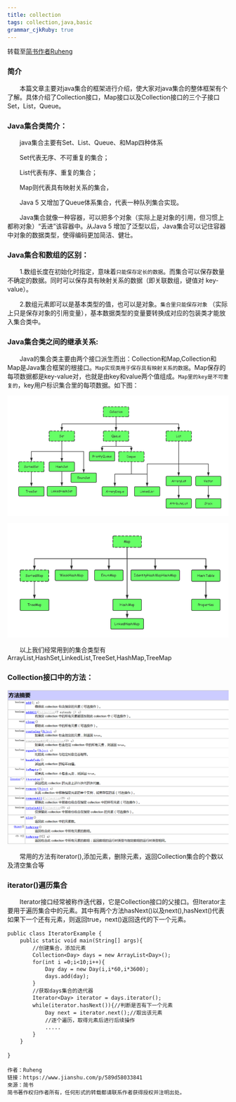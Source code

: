 ```yaml
---
title: collection
tags: collection,java,basic
grammar_cjkRuby: true
---
```

转载至[简书作者Ruheng](https://www.jianshu.com/p/589d58033841)
### 简介
&emsp;&emsp;本篇文章主要对java集合的框架进行介绍，使大家对java集合的整体框架有个了解。具体介绍了Collection接口，Map接口以及Collection接口的三个子接口Set，List，Queue。
### Java集合类简介：
&emsp;&emsp;java集合主要有Set、List、Queue、和Map四种体系

&emsp;&emsp;Set代表无序、不可重复的集合；

&emsp;&emsp;List代表有序、重复的集合；

&emsp;&emsp;Map则代表具有映射关系的集合，

&emsp;&emsp;Java 5 又增加了Queue体系集合，代表一种队列集合实现。

&emsp;&emsp;Java集合就像一种容器，可以把多个对象（实际上是对象的引用，但习惯上都称对象）“丢进”该容器中。从Java 5 增加了泛型以后，Java集合可以记住容器中对象的数据类型，使得编码更加简洁、健壮。
### Java集合和数组的区别：
&emsp;&emsp;1.数组长度在初始化时指定，意味着`只能保存定长的数据`。而集合可以保存数量不确定的数据。同时可以保存具有映射关系的数据（即关联数组，键值对 key-value）。

&emsp;&emsp;2.数组元素即可以是基本类型的值，也可以是对象。`集合里只能保存对象` （实际上只是保存对象的引用变量），基本数据类型的变量要转换成对应的包装类才能放入集合类中。
### Java集合类之间的继承关系:
&emsp;&emsp;Java的集合类主要由两个接口派生而出：Collection和Map,Collection和Map是Java集合框架的根接口。`Map实现类用于保存具有映射关系的数据`。Map保存的每项数据都是key-value对，也就是由key和value两个值组成。`Map里的key是不可重复的`，key用户标识集合里的每项数据。如下图：

![collection大家庭](./images/collection_assortment.png)

![map大家庭](./images/map_sort.png)

&emsp;&emsp;以上我们经常用到的集合类型有ArrayList,HashSet,LinkedList,TreeSet,HashMap,TreeMap

### Collection接口中的方法：

![collection_method](./images/collection_method.png)

&emsp;&emsp;常用的方法有iterator(),添加元素，删除元素，返回Collection集合的个数以及清空集合等

### iterator()遍历集合

&emsp;&emsp;Iterator接口经常被称作迭代器，它是Collection接口的父接口。但Iterator主要用于遍历集合中的元素。其中有两个方法hasNext()以及next(),hasNext()代表如果下一个还有元素，则返回true，next()返回迭代的下一个元素。

````
public class IteratorExample {
    public static void main(String[] args){
        //创建集合，添加元素  
        Collection<Day> days = new ArrayList<Day>();
        for(int i =0;i<10;i++){
            Day day = new Day(i,i*60,i*3600);
            days.add(day);
        }
        //获取days集合的迭代器
        Iterator<Day> iterator = days.iterator();
        while(iterator.hasNext()){//判断是否有下一个元素
            Day next = iterator.next();//取出该元素
            //逐个遍历，取得元素后进行后续操作
            .....
        }
    }

}

作者：Ruheng
链接：https://www.jianshu.com/p/589d58033841
來源：简书
简书著作权归作者所有，任何形式的转载都请联系作者获得授权并注明出处。
````